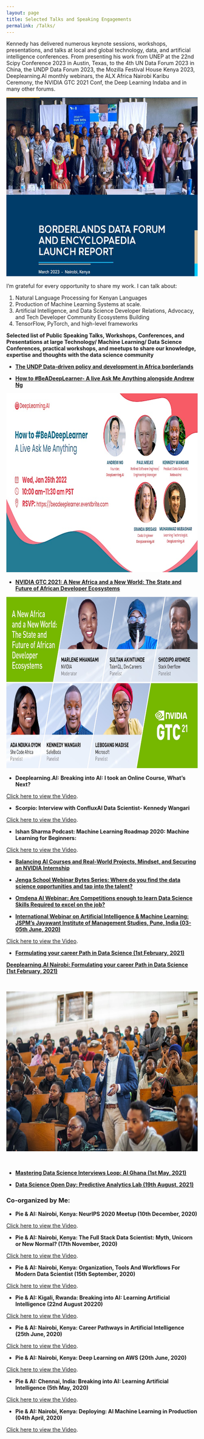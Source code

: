 ```yaml
---
layout: page
title: Selected Talks and Speaking Engagements
permalink: /Talks/
---
```


Kennedy has delivered numerous keynote sessions, workshops, presentations, and talks at local and global technology, data, and artificial intelligence conferences. From presenting his work from UNEP at the 22nd Scipy Conference 2023 in Austin, Texas, to the 4th UN Data Forum 2023 in China, the UNDP Data Forum 2023, the Mozilla Festival House Kenya 2023, Deeplearning.AI monthly webinars, the ALX Africa Nairobi Karibu Ceremony, the NVIDIA GTC 2021 Conf, the Deep Learning Indaba and in many other forums.

<p align="center">
  <img width="570" height="470" src="https://raw.githubusercontent.com/kennedykwangari/kennedykwangari.github.io/master/images/undp.jpg">
</p>


I’m grateful for every opportunity to share my work. I can talk about:

1.	Natural Language Processing for Kenyan Languages
2.	Production of Machine Learning Systems at scale.
3.	Artificial Intelligence, and Data Science Developer Relations, Advocacy, and Tech Developer Community Ecosystems Building
4.	TensorFlow, PyTorch, and high-level frameworks


**Selected list of Public Speaking Talks, Workshops, Conferences, and Presentations at large Technology/ Machine Learning/ Data Science Conferences, practical workshops, and meetups to share our knowledge, expertise and thoughts with the data science community**

- [**The UNDP Data-driven policy and development in Africa borderlands**](https://www.undp.org/africa/africa-borderlands-centre/blog/data-driven-policy-and-development-africa-borderlands)


- [**How to #BeADeepLearner- A live Ask Me Anything alongside Andrew Ng**](https://www.eventbrite.com/e/how-to-beadeeplearner-a-live-ask-me-anything-tickets-228151977707?aff=ebdsoporgprofile)

<p align="center">
  <img width="570" height="470" src="https://raw.githubusercontent.com/kennedykwangari/kennedykwangari.github.io/master/images/dli.jfif">
</p>


- [**NVIDIA GTC 2021:   A New Africa and a New World: The State and Future of African Developer Ecosystems**](https://www.nvidia.cn/on-demand/session/gtcspring21-e32500/?playlistId=playList-efd5379e-ca6f-4121-b375-37db43c0b3dd)

<p align="center">
  <img width="540" height="450" src="https://raw.githubusercontent.com/kennedykwangari/kennedykwangari.github.io/master/images/nvidia.jpg">
</p>


 - **Deeplearning.AI:  Breaking into AI: I took an Online Course, What’s Next?**
<p> <a href="https://www.youtube.com/watch?v=QSLh7CUEfXA">Click here to view the Video</a>.</p>


- **Scorpio: Interview with ConfluxAI Data Scientist- Kennedy Wangari**
<p> <a href="https://www.youtube.com/watch?v=DsYCAUrxutc">Click here to view the Video</a>.</p>


- **Ishan Sharma Podcast: Machine Learning Roadmap 2020: Machine Learning for Beginners:**
<p> <a href="https://www.youtube.com/watch?v=1ipW1sVIwiM">Click here to view the Video</a>.</p>


- [**Balancing AI Courses and Real-World Projects, Mindset, and Securing an NVIDIA Internship**](https://omdena.com/blog/nvidia-ai/)


- [**Jenga School Webinar Bytes Series: Where do you find the data science opportunities and tap into the talent?**](https://twitter.com/JENGASchool/status/1323675680077471745/photo/1)



- [**Omdena AI Webinar: Are Competitions enough to learn Data Science Skills Required to excel on the job?**](https://omdena.com/blog/data-science-skills-required/)


- [**International Webinar on Artificial Intelligence & Machine Learning: JSPM’s Jayawant Institute of Management Studies, Pune, India (03-05th June, 2020)**](https://www.facebook.com/jspmjims/posts/international-webinar-on-ai-machine-learning-jspms-jayawant-institute-of-managem/3307946485891445/)

<p> <a href="https://www.youtube.com/watch?v=gK622zgDcOI">Click here to view the Video</a>.</p>



 
- [**Formulating your career Path in Data Science (1st February, 2021)**](https://medium.com/@grivineochieng/first-pie-ai-meetup-kenya-c6dd756929b1)

[**Deeplearning.AI Nairobi: Formulating your career Path in Data Science (1st February, 2021)**](https://www.deeplearning.ai/event/pie-ai-juja/)

&nbsp;
<p align="center">
  <img width="540" height="420" src="https://raw.githubusercontent.com/kennedykwangari/kennedykwangari.github.io/master/images/kwangarinairobi.jpeg">
</p>
&nbsp;

- [**Mastering Data Science Interviews Loop: AI Ghana (1st May, 2021)**](https://twitter.com/AIGhana1/status/1386966310601609216)


- [**Data Science Open Day: Predictive Analytics Lab (19th August, 2021)**](https://www.facebook.com/predictiveanalyticske/photos/a.1273856936066227/4258488207603070/)



### Co-organized by Me:


- **Pie & AI: Nairobi, Kenya: NeurIPS 2020 Meetup (10th December, 2020)**
<p> <a href="https://www.youtube.com/watch?v=um73FhxAjBs">Click here to view the Video</a>.</p>



- **Pie & AI: Nairobi, Kenya: The Full Stack Data Scientist: Myth, Unicorn or New Normal? (17th November, 2020)**
<p> <a href="https://www.youtube.com/watch?v=bGzF2oi-veE">Click here to view the Video</a>.</p>



 - **Pie & AI: Nairobi, Kenya: Organization, Tools And Workflows For Modern Data Scientist (15th September, 2020)**
<p> <a href="https://www.youtube.com/watch?v=YoS69_4zWHQ">Click here to view the Video</a>.</p>



- **Pie & AI: Kigali, Rwanda: Breaking into AI: Learning Artificial Intelligence (22nd August 20220)**
<p> <a href="https://www.youtube.com/watch?v=zVwl3MYomy4">Click here to view the Video</a>.</p>



- **Pie & AI: Nairobi, Kenya: Career Pathways in Artificial Intelligence (25th June, 2020)**
<p> <a href="https://www.youtube.com/watch?v=ijYJF0V77PA">Click here to view the Video</a>.</p>



- **Pie & AI: Nairobi, Kenya: Deep Learning on AWS (20th June, 2020)**
<p> <a href="https://www.youtube.com/watch?v=xMULvvj9RdM">Click here to view the Video</a>.</p>



 - **Pie & AI: Chennai, India: Breaking into AI: Learning Artificial Intelligence (5th May, 2020)**
<p> <a href="https://www.youtube.com/watch?v=xJYlQ8XgFdk">Click here to view the Video</a>.</p>



- **Pie & AI: Nairobi, Kenya: Deploying: AI Machine Learning in Production (04th April, 2020)**
<p> <a href="https://www.youtube.com/watch?v=LNtQvnDxsew&t=4s">Click here to view the Video</a>.</p>

